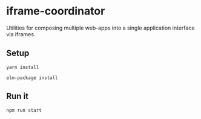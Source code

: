 # iframe-coordinator

Utilities for composing multiple web-apps into a single application interface via iframes.

## Setup

`yarn install`

`elm-package install`

## Run it

`npm run start`
